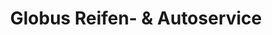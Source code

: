 ---
title: "Globus Reifen- & Autoservice"
url: /waghaeusel/globus-reifen-und-autoservice/
shop: Autowerkstatt
---